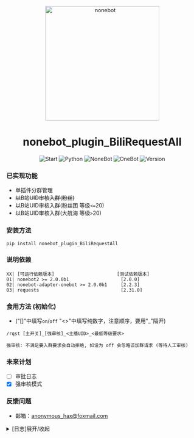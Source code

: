 <p align="center">
  <a href="https://v2.nonebot.dev/"><img src="https://raw.githubusercontent.com/Shadow403/nonebot_plugin_BiliRequestAll/image/nonebot_plugin_BilirequestAll_logo.png" width="300" height="300" alt="nonebot"></a>
</p>

<div align="center"> 

# nonebot_plugin_BiliRequestAll

<div>

<div align=left> <div>


<p align="center">
  <img src=https://img.shields.io/github/stars/Shadow403/nonebot_plugin_BiliRequestAll.svg alt="Start">
  <img src="https://img.shields.io/badge/python-3.10+-blue.svg" alt="Python">
  <img src="https://img.shields.io/badge/nonebot-2.0.0+-red.svg" alt="NoneBot">
  <img src="https://img.shields.io/badge/onebot-2.2.3+-darkgreen.svg" alt="OneBot">
  <img src="https://img.shields.io/badge/version-0.2.6-yellow.svg" alt="Version">
  </a>
</p>

### 已实现功能
- 单插件分群管理
- ~~以B站UID审核入群(粉丝)~~
- 以B站UID审核入群(粉丝团 等级`<=`20)
- 以B站UID审核入群(大航海 等级`>`20)

### 安装方法

```
pip install nonebot_plugin_BiliRequestAll
```

### 说明依赖
```
XX| [可运行依赖版本]                       [测试依赖版本]
01| nonebot2 >= 2.0.0b1                   [2.0.0]
02| nonebot-adapter-onebot >= 2.0.0b1     [2.2.3]
03| requests                              [2.31.0]
```
### 食用方法 (初始化)
- ("[]"中填写`on`/`off` "<>"中填写纯数字，注意顺序，要用"_"隔开)
```
/rqst [主开关]_[强审核]_<主播UID>_<最低等级要求>
``` 
```
强审核: 不满足要入群要求会自动拒绝, 如设为 off 会忽略该加群请求 (等待人工审核)
```


### 未来计划
- [ ] 审批日志
- [x] 强审核模式

### 反馈问题
- 邮箱：anonymous_hax@foxmail.com

<details>
<summary>[日志]展开/收起</summary>

- 2022/10/03 [V0.1.0] 发布此插件
- 2023/01/18 [V0.2.0] 更新插件数据结构，新增大航海入群功能
- 2023/01/19 [V0.2.1] json加载问题 [issues https://github.com/Shadow403/nonebot_plugin_BiliRequestAll/issues/6], 修复粉丝牌审核模块
- 2023/10/01 [v0.2.5] 重写该插件
- 2023/10/01 [v0.2.6b1] 更新查看审批信息功能
